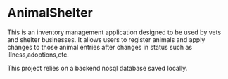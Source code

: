 # AnimalShelter
This is an inventory management application designed to be used by vets and shelter businesses.
It allows users to register animals and apply changes to those animal entries after changes in status such as illness,adoptions,etc.

This project relies on a backend nosql database saved locally.
